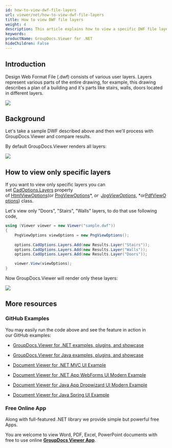 ```yaml
---
id: how-to-view-dwf-file-layers
url: viewer/net/how-to-view-dwf-file-layers
title: How to view DWF file layers
weight: 4
description: This article explains how to view a specific DWF file layers with GroupDocs.Viewer within your .NET / C# applications.
keywords: 
productName: GroupDocs.Viewer for .NET
hideChildren: False
---
```

## Introduction

Design Web Format File (.dwf) consists of various user layers. Layers represent various parts of the entire drawing, for example, this drawing describes a plan of a building and it's parts like stairs, walls, doors located in different layers.

![](https://wiki.lisbon.dynabic.com/download/attachments/31917399/image2020-4-23%2018%3A10%3A48.png?version=1&modificationDate=1587647449000&api=v2)

## Background

Let's take a sample DWF described above and then we'll process with GroupDocs.Viewer and compare results.

By default GroupDocs.Viewer renders all layers:

![](https://wiki.lisbon.dynabic.com/download/attachments/31917399/image2020-4-23%2018%3A12%3A27.png?version=1&modificationDate=1587647548000&api=v2)

## How to view only specific layers

If you want to view only specific layers you can set [CadOptions.Layers](https://apireference.groupdocs.com/net/viewer/groupdocs.viewer.options/cadoptions/properties/layers) property of [HtmlViewOptions](https://apireference.groupdocs.com/net/viewer/groupdocs.viewer.options/htmlviewoptions)(or [PngView](https://apireference.groupdocs.com/net/viewer/groupdocs.viewer.options/pngviewoptions)[Options](https://apireference.groupdocs.com/net/viewer/groupdocs.viewer.options/pngviewoptions)*, *or  [JpgView](https://apireference.groupdocs.com/net/viewer/groupdocs.viewer.options/jpgviewoptions)[Options](https://apireference.groupdocs.com/net/viewer/groupdocs.viewer.options/jpgviewoptions)*, *or[PdfViewOptions](https://apireference.groupdocs.com/net/viewer/groupdocs.viewer.options/pdfviewoptions)) class. 

Let's view only "Doors", "Stairs", "Walls" layers, to do that use following code, 

```csharp
using (Viewer viewer = new Viewer("sample.dwf"))
{
    PngViewOptions viewOptions = new PngViewOptions();
    
    options.CadOptions.Layers.Add(new Results.Layer("Stairs"));
    options.CadOptions.Layers.Add(new Results.Layer("Walls"));
    options.CadOptions.Layers.Add(new Results.Layer("Doors"));

    viewer.View(viewOptions);
}
```

Now GroupDocs.Viewer will render only these layers:

![](https://wiki.lisbon.dynabic.com/download/attachments/31917399/image2020-4-23%2018%3A18%3A23.png?version=1&modificationDate=1587647903000&api=v2)

## More resources

### GitHub Examples

You may easily run the code above and see the feature in action in our GitHub examples:

*   [GroupDocs.Viewer for .NET examples, plugins, and showcase](https://github.com/groupdocs-viewer/GroupDocs.Viewer-for-.NET)
    
*   [GroupDocs.Viewer for Java examples, plugins, and showcase](https://github.com/groupdocs-viewer/GroupDocs.Viewer-for-Java)
    
*   [Document Viewer for .NET MVC UI Example](https://github.com/groupdocs-viewer/GroupDocs.Viewer-for-.NET-MVC) 
    
*   [Document Viewer for .NET App WebForms UI Modern Example](https://github.com/groupdocs-viewer/GroupDocs.Viewer-for-.NET-WebForms)
    
*   [Document Viewer for Java App Dropwizard UI Modern Example](https://github.com/groupdocs-viewer/GroupDocs.Viewer-for-Java-Dropwizard)
    
*   [Document Viewer for Java Spring UI Example](https://github.com/groupdocs-viewer/GroupDocs.Viewer-for-Java-Spring)
    

### Free Online App

Along with full-featured .NET library we provide simple but powerful free Apps.

You are welcome to view Word, PDF, Excel, PowerPoint documents with free to use online **[GroupDocs Viewer App](https://products.groupdocs.app/viewer)**.
